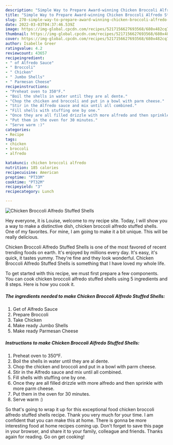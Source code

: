 ```yaml
---
description: "Simple Way to Prepare Award-winning Chicken Broccoli Alfredo Stuffed Shells"
title: "Simple Way to Prepare Award-winning Chicken Broccoli Alfredo Stuffed Shells"
slug: 270-simple-way-to-prepare-award-winning-chicken-broccoli-alfredo-stuffed-shells
date: 2022-03-03T04:37:46.539Z
image: https://img-global.cpcdn.com/recipes/5217156627693568/680x482cq70/chicken-broccoli-alfredo-stuffed-shells-recipe-main-photo.jpg
thumbnail: https://img-global.cpcdn.com/recipes/5217156627693568/680x482cq70/chicken-broccoli-alfredo-stuffed-shells-recipe-main-photo.jpg
cover: https://img-global.cpcdn.com/recipes/5217156627693568/680x482cq70/chicken-broccoli-alfredo-stuffed-shells-recipe-main-photo.jpg
author: Isabelle Greer
ratingvalue: 4.2
reviewcount: 43657
recipeingredient:
- " of Alfredo Sauce"
- " Broccoli"
- " Chicken"
- " Jumbo Shells"
- " Parmesan Cheese"
recipeinstructions:
- "Preheat oven to 350°F."
- "Boil the shells in water until they are al dente."
- "Chop the chicken and broccoli and put in a bowl with parm cheese."
- "Stir in the Alfredo sauce and mix until all combined."
- "Fill shells with stuffing one by one."
- "Once they are all filled drizzle with more alfredo and then sprinkle with more parm cheese."
- "Put them in the oven for 30 minutes."
- "Serve warm :)"
categories:
- Recipe
tags:
- chicken
- broccoli
- alfredo

katakunci: chicken broccoli alfredo 
nutrition: 185 calories
recipecuisine: American
preptime: "PT33M"
cooktime: "PT32M"
recipeyield: "3"
recipecategory: Lunch

---
```



![Chicken Broccoli Alfredo Stuffed Shells](https://img-global.cpcdn.com/recipes/5217156627693568/680x482cq70/chicken-broccoli-alfredo-stuffed-shells-recipe-main-photo.jpg)

Hey everyone, it is Louise, welcome to my recipe site. Today, I will show you a way to make a distinctive dish, chicken broccoli alfredo stuffed shells. One of my favorites. For mine, I am going to make it a bit unique. This will be really delicious.

Chicken Broccoli Alfredo Stuffed Shells is one of the most favored of recent trending foods on earth. It's enjoyed by millions every day. It's easy, it's quick, it tastes yummy. They're fine and they look wonderful. Chicken Broccoli Alfredo Stuffed Shells is something that I have loved my whole life.




To get started with this recipe, we must first prepare a few components. You can cook chicken broccoli alfredo stuffed shells using 5 ingredients and 8 steps. Here is how you cook it.

<!--inarticleads1-->

##### The ingredients needed to make Chicken Broccoli Alfredo Stuffed Shells:

1. Get  of Alfredo Sauce
1. Prepare  Broccoli
1. Take  Chicken
1. Make ready  Jumbo Shells
1. Make ready  Parmesan Cheese




<!--inarticleads2-->

##### Instructions to make Chicken Broccoli Alfredo Stuffed Shells:

1. Preheat oven to 350°F.
1. Boil the shells in water until they are al dente.
1. Chop the chicken and broccoli and put in a bowl with parm cheese.
1. Stir in the Alfredo sauce and mix until all combined.
1. Fill shells with stuffing one by one.
1. Once they are all filled drizzle with more alfredo and then sprinkle with more parm cheese.
1. Put them in the oven for 30 minutes.
1. Serve warm :)




So that's going to wrap it up for this exceptional food chicken broccoli alfredo stuffed shells recipe. Thank you very much for your time. I am confident that you can make this at home. There is gonna be more interesting food at home recipes coming up. Don't forget to save this page in your browser, and share it to your family, colleague and friends. Thanks again for reading. Go on get cooking!
